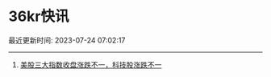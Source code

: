 # 36kr快讯

最近更新时间: 2023-07-24 07:02:17

--- 
1. [美股三大指数收盘涨跌不一，科技股涨跌不一](https://www.36kr.com/newsflashes/2357351018232832) 
